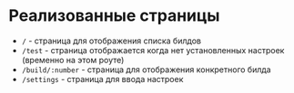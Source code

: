 # Реализованные страницы

- `/` - страница для отображения списка билдов
- `/test` - страница отображается когда нет установленных настроек (временно на этом роуте)
- `/build/:number` - страница для отображения конкретного билда
- `/settings` - страница для ввода настроек
